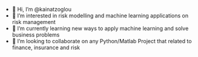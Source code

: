 - 👋 Hi, I’m @kainatzoglou
- 👀 I’m interested in risk modelling and machine learning applications on risk management
- 🌱 I’m currently learning new ways to apply machine learning and solve business problems
- 💞️ I’m looking to collaborate on any Python/Matlab Project that related to finance, insurance and risk
